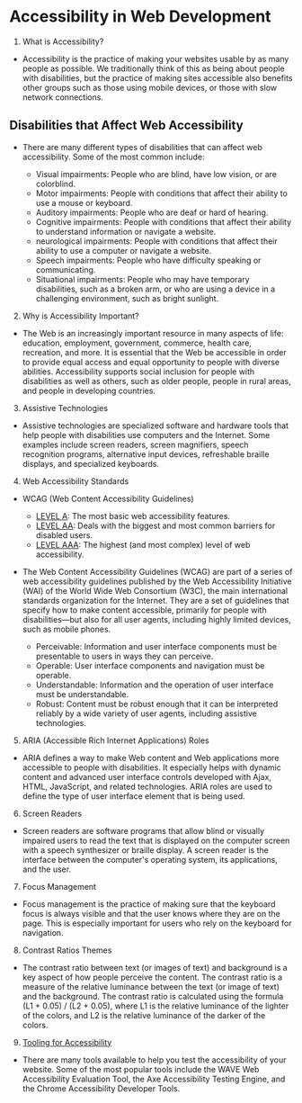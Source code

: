 # Accessibility in Web Development

1. What is Accessibility?

- Accessibility is the practice of making your websites usable by as many people as possible. We traditionally think of this as being about people with disabilities, but the practice of making sites accessible also benefits other groups such as those using mobile devices, or those with slow network connections.

## Disabilities that Affect Web Accessibility

- There are many different types of disabilities that can affect web accessibility. Some of the most common include:

  - Visual impairments: People who are blind, have low vision, or are colorblind.
  - Motor impairments: People with conditions that affect their ability to use a mouse or keyboard.
  - Auditory impairments: People who are deaf or hard of hearing.
  - Cognitive impairments: People with conditions that affect their ability to understand information or navigate a website.
  - neurological impairments: People with conditions that affect their ability to use a computer or navigate a website.
  - Speech impairments: People who have difficulty speaking or communicating.
  - Situational impairments: People who may have temporary disabilities, such as a broken arm, or who are using a device in a challenging environment, such as bright sunlight.

2. Why is Accessibility Important?

- The Web is an increasingly important resource in many aspects of life: education, employment, government, commerce, health care, recreation, and more. It is essential that the Web be accessible in order to provide equal access and equal opportunity to people with diverse abilities. Accessibility supports social inclusion for people with disabilities as well as others, such as older people, people in rural areas, and people in developing countries.

3. Assistive Technologies

- Assistive technologies are specialized software and hardware tools that help people with disabilities use computers and the Internet. Some examples include screen readers, screen magnifiers, speech recognition programs, alternative input devices, refreshable braille displays, and specialized keyboards.

4. Web Accessibility Standards

- WCAG (Web Content Accessibility Guidelines)

  - [LEVEL A](https://webaim.org/standards/wcag/checklist): The most basic web accessibility features.
  - [LEVEL AA](https://webaim.org/standards/wcag/checklist): Deals with the biggest and most common barriers for disabled users.
  - [LEVEL AAA](https://webaim.org/standards/wcag/checklist): The highest (and most complex) level of web accessibility.

- The Web Content Accessibility Guidelines (WCAG) are part of a series of web accessibility guidelines published by the Web Accessibility Initiative (WAI) of the World Wide Web Consortium (W3C), the main international standards organization for the Internet. They are a set of guidelines that specify how to make content accessible, primarily for people with disabilities—but also for all user agents, including highly limited devices, such as mobile phones.

  - Perceivable: Information and user interface components must be presentable to users in ways they can perceive.
  - Operable: User interface components and navigation must be operable.
  - Understandable: Information and the operation of user interface must be understandable.
  - Robust: Content must be robust enough that it can be interpreted reliably by a wide variety of user agents, including assistive technologies.

5. ARIA (Accessible Rich Internet Applications) Roles

- ARIA defines a way to make Web content and Web applications more accessible to people with disabilities. It especially helps with dynamic content and advanced user interface controls developed with Ajax, HTML, JavaScript, and related technologies. ARIA roles are used to define the type of user interface element that is being used.

6. Screen Readers

- Screen readers are software programs that allow blind or visually impaired users to read the text that is displayed on the computer screen with a speech synthesizer or braille display. A screen reader is the interface between the computer's operating system, its applications, and the user.

7. Focus Management

- Focus management is the practice of making sure that the keyboard focus is always visible and that the user knows where they are on the page. This is especially important for users who rely on the keyboard for navigation.

8. Contrast Ratios Themes

- The contrast ratio between text (or images of text) and background is a key aspect of how people perceive the content. The contrast ratio is a measure of the relative luminance between the text (or image of text) and the background. The contrast ratio is calculated using the formula (L1 + 0.05) / (L2 + 0.05), where L1 is the relative luminance of the lighter of the colors, and L2 is the relative luminance of the darker of the colors.

9. [Tooling for Accessibility](https://not-checklist.intopia.digital/)

- There are many tools available to help you test the accessibility of your website. Some of the most popular tools include the WAVE Web Accessibility Evaluation Tool, the Axe Accessibility Testing Engine, and the Chrome Accessibility Developer Tools.
